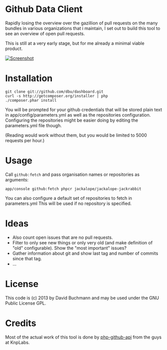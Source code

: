 Github Data Client
==================

Rapidly losing the overview over the gazillion of pull requests on the many
bundles in various organizations that i maintain, I set out to build this tool
to see an overview of open pull requests.

This is still at a very early stage, but for me already a minimal viable
product.

[![Screenshot](doc/images/dashboard_screenshot_tn.png?raw=true)](doc/images/dashboard_screenshot.png?raw=true)


Installation
============

    git clone git://github.com/dbu/dashboard.git
    curl -s http://getcomposer.org/installer | php
    ./composer.phar install

You will be prompted for your github credentials that will be stored plain text
in app/config/parameters.yml as well as the repositories configuration.
Configuring the repositories might be easier doing by editing the parameters.yml
file though.

(Reading would work without them, but you would be limited to 5000 requests per
hour.)


Usage
=====

Call `github:fetch` and pass organisation names or repositories as arguments:

    app/console github:fetch phpcr jackalope/jackalope-jackrabbit

You can also configure a default set of repositories to fetch in parameters.yml
This will be used if no repository is specified.


Ideas
=====

* Also count open issues that are no pull requests.
* Filter to only see new things or only very old (and make definition of "old" configurable).
  Show the "most important" issues?
* Gather information about git and show last tag and number of commits since that tag.
* ...


License
=======

This code is (c) 2013 by David Buchmann and may be used under the GNU Public License GPL.


Credits
=======

Most of the actual work of this tool is done by
[php-github-api](https://github.com/KnpLabs/php-github-api/) from the guys at KnpLabs.